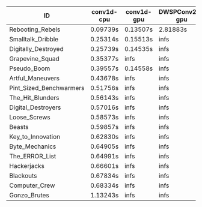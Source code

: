 |ID|conv1d-cpu|conv1d-gpu|DWSPConv2D-gpu|gemm-gpu|avg|
|-|-|-|-|-|-|
|Rebooting_Rebels|0.09739s|0.13507s|2.81883s|1.65747s|1.17719s|
|Smalltalk_Dribble|0.25314s|0.15513s|infs|1.86457s|infs|
|Digitally_Destroyed|0.25739s|0.14535s|infs|4.37715s|infs|
|Grapevine_Squad|0.35377s|infs|infs|4.42290s|infs|
|Pseudo_Boom|0.39557s|0.14558s|infs|4.36491s|infs|
|Artful_Maneuvers|0.43678s|infs|infs|4.43239s|infs|
|Pint_Sized_Benchwarmers|0.51756s|infs|infs|4.42535s|infs|
|The_Hit_Blunders|0.56143s|infs|infs|4.46035s|infs|
|Digital_Destroyers|0.57016s|infs|infs|4.40092s|infs|
|Loose_Screws|0.58573s|infs|infs|4.44155s|infs|
|Beasts|0.59857s|infs|infs|4.43000s|infs|
|Key_to_Innovation|0.62830s|infs|infs|4.41331s|infs|
|Byte_Mechanics|0.64905s|infs|infs|4.42186s|infs|
|The_ERROR_List|0.64991s|infs|infs|4.44275s|infs|
|Hackerjacks|0.66601s|infs|infs|4.43086s|infs|
|Blackouts|0.67834s|infs|infs|4.40114s|infs|
|Computer_Crew|0.68334s|infs|infs|4.42193s|infs|
|Gonzo_Brutes|1.13243s|infs|infs|4.41744s|infs|
